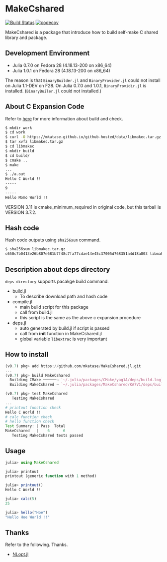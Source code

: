 # MakeCshared

[![Build Status](https://travis-ci.org/mkatase/MakeCshared.jl.svg?branch=master)](https://travis-ci.org/mkatase/MakeCshared.jl)
[![codecov](https://codecov.io/gh/mkatase/MakeCshared.jl/branch/master/graph/badge.svg)](https://codecov.io/gh/mkatase/MakeCshared.jl)

MakeCshared is a package that introduce how to build self-make C shared library and package.

## Development Environment

* Julia 0.7.0 on Fedora 28 (4.18.13-200 on x86_64)
* Julia 1.0.1 on Fedora 28 (4.18.13-200 on x86_64)

The reason is that `BinaryBuilder.jl` and `BinaryProvider.jl` could not install on Julia 1.1-DEV on F28. On Julia 0.7.0 and 1.0.1, `BinaryProvidir.jl` is installed. (`BinaryBuiler.jl` could not installed.)  

## About C Expansion Code
Refer to [here](https://github.com/mkatase/JuliaPractice) for more information about build and check.

```bash
$ mkdir work
$ cd work
$ curl -O https://mkatase.github.io/github-hosted/data/libmakec.tar.gz
$ tar xvfz libmakec.tar.gz 
$ cd libmakec
$ mkdir build
$ cd build/
$ cmake ..
$ make
...
$ ./a.out
Hello C World !!
-----
9
-----
Hello Momo World !!
```

VERSION 3.11 is cmake_minimum_required in original code, but this tarball is VERSION 3.7.2.

## Hash code
Hash code outputs using `sha256sum` command.

```bash
$ sha256sum libmakec.tar.gz
c650c7b0413e26b807e681b7f48c7fa77cdae14e45c37005d768351a4d18a803 libmakec.tar.gz
```

## Description about deps directory
`deps directory` supports pacakge build command.

* build.jl
    - To describe download path and hash code
* compile.jl
    - main build script for this package
    - call from build.jl
    - this script is the same as the above c expansion procedure
* deps.jl
    - auto generated by build.jl if script is passed
    - call from __init__ function in MakeCshared.jl
    - global variable `libextrac` is very important

## How to install

```julia
(v0.7) pkg> add https://github.com/mkatase/MakeCshared.jl.git
...
(v0.7) pkg> build MakeCshared
  Building CMake ──────→ `~/.julia/packages/CMake/yag1A/deps/build.log`
  Building MakeCshared → `~/.julia/packages/MakeCshared/KA7V1/deps/build.log`

(v0.7) pkg> test MakeCshared
   Testing MakeCshared
...
# printout function check
Hello C World !!
# calc function check
# hello function check
Test Summary: | Pass  Total
MakeCshared   |    6      6
   Testing MakeCshared tests passed 
```

## Usage

```julia
julia> using MakeCshared

julia> printout
printout (generic function with 1 method)

julia> printout()
Hello C World !!

julia> calc(5)
25

julia> hello("Hoe")
"Hello Hoe World !!"
```

## Thanks
Refer to the following. Thanks.

* [NLopt.jl](https://github.com/JuliaOpt/NLopt.jl)
